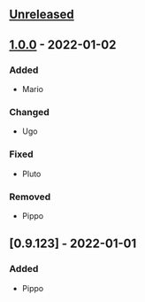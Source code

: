 ## [Unreleased]

## [1.0.0] - 2022-01-02

### Added

- Mario

### Changed

- Ugo

### Fixed

- Pluto

### Removed

- Pippo

## [0.9.123] - 2022-01-01

### Added

- Pippo

[Unreleased]: https://github.com/olivierlacan/keep-a-changelog/compare/v1.0.0...HEAD
[1.0.0]: https://github.com/olivierlacan/keep-a-changelog/compare/v0.3.0...v1.0.0
